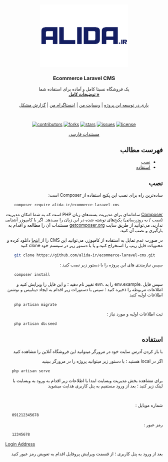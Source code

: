 
<!-- PROJECT LOGO -->  
<br />  
<p align="center">  
  <a href="httpshttps://github.com/alida-ir/ecommerce-laravel-cms">  
    <img src="logo.png" alt="Logo" height="200" alt="Ecommerce Laravel CMS">  
  </a>  

<h3 align="center">Ecommerce Laravel CMS</h3>

  <p align="center">  
    یک فروشگاه نسبتا کامل و آماده برای استفاده شما
    <br />  
    <a href="https://alida.ir/blog/ecommerce-laravel-cms"><strong>توضیحات کامل »</strong></a>  
    <br />  
    <br />  
    <a href="https://t.me/alida_ir/43">یاری در توسعه این پروژه</a>  
    |
    <a href="https://alida.ir">وبسایت من</a>  
    |
    <a href="https://instagram.com/alida_ir">اینستاگرام من</a>  
    |
    <a href="https://github.com/alida-ir/ecommerce-laravel-cms/issues">گزارش مشکل</a>  
  </p>  
</p>  

<br>  
<p align="center">
	<a href="https://github.com/alida-ir/ecommerce-laravel-cms/graphs/contributors"><img src="https://img.shields.io/github/contributors/alida-ir/ecommerce-laravel-cms.svg" alt="contributors"></a>
	<a href="https://github.com/alida-ir/ecommerce-laravel-cms/network/members"><img src="https://img.shields.io/github/forks/alida-ir/ecommerce-laravel-cms.svg" alt="forks"></a>
	<a href="https://github.com/alida-ir/ecommerce-laravel-cms/stargazers"><img src="https://img.shields.io/github/stars/alida-ir/ecommerce-laravel-cms.svg" alt="stars"></a>
	<a href="https://github.com/alida-ir/ecommerce-laravel-cms/issues"><img src="https://img.shields.io/github/issues/alida-ir/ecommerce-laravel-cms.svg" alt="issues"></a>
	<a href="https://opensource.org/licenses/MIT"><img src="https://img.shields.io/badge/License-MIT-green.svg" alt="license"></a>
</p>

<p align="center">  
    <a href="#table-of-contents-fa">مستندات فارسی</a>  
</p>
<h2 dir="rtl" id="table-of-contents-fa">فهرست مطالب </h2>

<ul dir="rtl">
	<li><a href="#install-fa">نصب</a></li>
	<li><a href="#usage-fa">استفاده</a></li>
</ul>


<h2 dir="rtl" id="install-fa">نصب</h2>
<p dir="rtl">ساده‌ترین راه برای نصب این پکیج استفاده از Composer است:</p>  

```sh  
    composer require alida-ir/ecommerce-laravel-cms  
```  
<p dir="rtl" id="install-fa">
<a href="https://getcomposer.org/">Composer</a> سامانه‌ای برای مدیریت بسته‌های زبان PHP است که به شما امکان مدیریت (نصب / به روزرسانی) پکیج‌های نوشته شده در این زبان را می‌دهد. اگر با کامپوزر آشنایی ندارید، می‌توانید از طریق سایت <a href="https://getcomposer.org/">getcomposer.org</a> مستندات آن را مطالعه و اقدام به بارگیری و نصب آن کنید.
</p>
<p dir="rtl">
در صورت عدم تمایل به استفاده از کامپوزر، می‌توانید این CMS را از <a href="https://github.com/alida-ir/Ecommerce-Laravel-CMS/archive/master.zip">اینجا</a> دانلود کرده و محتویات فایل زیپ را استخراج کنید.و یا با دستور زیر در سیستم خود clone کنید
</p>

```sh  
    git clone https://github.com/alida-ir/ecommerce-laravel-cms.git  
``` 

<p dir="rtl">
    سپس نیازمندی های این پروژه را با دستور زیر نصب کنید :
</p>


```sh  
    composer install  
``` 

<p dir="rtl">
    سپس فایل .env.example را به .evn تغییر نام دهید ؛ و این فایل را ویرایش کنید و اطلاعات مربوطه را ذخیره کنید ؛ سپس با دستورات زیر اقدام به ایجاد دیتابیس و نوشتن اطلاعات اولیه کنید
</p>

```sh  
    php artisan migrate  
``` 

<p dir="rtl">
  ثبت اطلاعات اولیه و مورد نیاز :
</p>


```sh  
    php artisan db:seed  
``` 

<h2 dir="rtl" id="usage-fa">استفاده</h2>
<p dir="rtl">با باز کردن آدرس سایت خود در مرورگر میتوانید این فروشگاه آنلاین را مشاهده کنید</p>  
<p dir="rtl">اگر در local هستید ؛ با دستور زیر میتوانید پروژه را در مرورگر ببینید</p>

```sh  
   php artisan serve
``` 

<p dir="rtl">برای مشاهده بخش مدیریت وبسایت ابتدا با اطلاعات زیر اقدام به ورود به وبسایت با لینک زیر کنید ؛ بعد از ورود مستقیم به پنل کاربری هدایت میشوید</p>  
<br>
<p dir="rtl">شماره موبایل :</p>

```sh  
   091212345678
``` 

<p dir="rtl">رمز عبور :</p>

```sh  
   12345678
``` 

[Login Address](https://localhost:8000/login)

<p dir="rtl">بعد از ورود به پنل کاربری ؛ از قسمت ویرایش پروفایل اقدام به تعویض رمز عبور کنید </p>  
